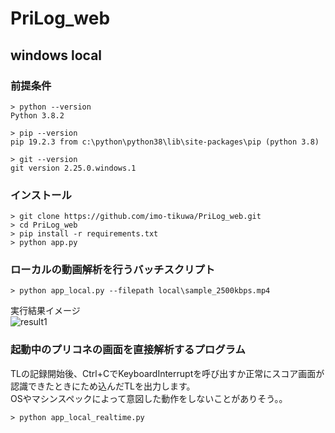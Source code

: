 # PriLog_web

## windows local
### 前提条件
```
> python --version
Python 3.8.2

> pip --version
pip 19.2.3 from c:\python\python38\lib\site-packages\pip (python 3.8)

> git --version
git version 2.25.0.windows.1
```

### インストール
```
> git clone https://github.com/imo-tikuwa/PriLog_web.git
> cd PriLog_web
> pip install -r requirements.txt
> python app.py
```


### ローカルの動画解析を行うバッチスクリプト
```
> python app_local.py --filepath local\sample_2500kbps.mp4
```
実行結果イメージ  
![result1](https://user-images.githubusercontent.com/48991931/76156809-fab31e80-6142-11ea-824d-95c33513a99d.png)


### 起動中のプリコネの画面を直接解析するプログラム
TLの記録開始後、Ctrl+CでKeyboardInterruptを呼び出すか正常にスコア画面が認識できたときにため込んだTLを出力します。  
OSやマシンスペックによって意図した動作をしないことがありそう。。
```
> python app_local_realtime.py
```

